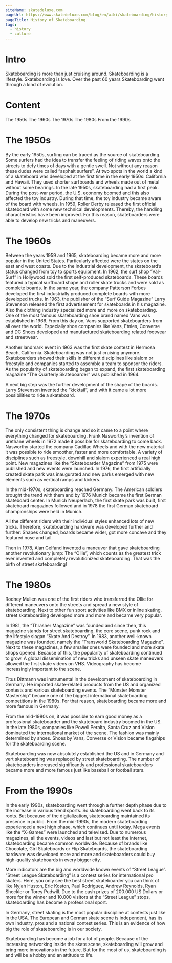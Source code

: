```yaml
---
siteName: skatedeluxe.com
pageUrl: https://www.skatedeluxe.com/blog/en/wiki/skateboarding/history-of-skateboarding/
pageTitle: History of Skateboarding
tags:
  - history
  - culture
---
```


# Intro

Skateboarding is more than just cruising around. Skateboarding is a lifestyle. Skateboarding is love. Over the past 60 years Skateboarding went through a kind of evolution.

# Content

The 1950s
The 1960s
The 1970s
The 1980s
From the 1990s

# The 1950s

By the early 1950s, surfing can be traced as the source of skateboarding. Some surfers had the idea to transfer the feeling of riding waves onto the streets to defy times of days with a gentle swell. Not without any reason these dudes were called “asphalt surfers”. At two spots in the world a kind of a skateboard was developed at the first time in the early 1950s: California and Hawaii. They used shorter surfboards and wheels made out of metal without some bearings. In the late 1950s, skateboarding had a first peak. During the post-war period, the U.S. economy boomed and this also affected the toy industry. During that time, the toy industry became aware of the board with wheels. In 1959, Roller Derby released the first official skateboard with some new technical developments. Thereby, the handling characteristics have been improved. For this reason, skateboarders were able to develop new tricks and maneuvers.

# The 1960s

Between the years 1959 and 1965, skateboarding became more and more popular in the United States. Particularly affected were the states on the east and west coasts. Due to the industrial development, the skateboard’s status changed from toy to sports equipment. In 1962, the surf shop “Val-Surf” in Hollywood sold the first self-produced skateboards. These boards featured a typical surfboard shape and roller skate trucks and were sold as complete boards. In the same year, the company Patterson Forbes developed the first industrially produced complete boards with more developed trucks. In 1963, the publisher of the “Surf Guide Magazine” Larry Stevenson released the first advertisement for skateboards in his magazine. Also the clothing industry specialized more and more on skateboarding. One of the most famous skateboarding shoe brand named Vans was established in 1966. From this day on, Vans supported skateboarders from all over the world. Especially shoe companies like Vans, Etnies, Converse and DC Shoes developed and manufactured skateboarding related footwear and streetwear.

Another landmark event in 1963 was the first skate contest in Hermosa Beach, California. Skateboarding was not just cruising anymore. Skateboarders showed their skills in different disciplines like slalom or freestyle and companies started to assemble a team to sponsor the riders. As the popularity of skateboarding began to expand, the first skateboarding magazine “The Quarterly Skateboarder” was published in 1964.

A next big step was the further development of the shape of the boards. Larry Stevenson invented the “kicktail“, and with it came a lot more possibilities to ride a skateboard.

# The 1970s

The only consistent thing is change and so it came to a point where everything changed for skateboarding. Frank Nasworthy’s invention of urethane wheels in 1972 made it possible for skateboarding to come back. Nasworthy started the company Cadillac Wheels and with the new material it was possible to ride smoother, faster and more comfortable. A variety of disciplines such as freestyle, downhill and slalom experienced a real high point. New magazines like the “Skateboarder Magazine” from 1975 were published and new events were launched. In 1976, the first artificially created skate park was inaugurated and new parks emerged with new elements such as vertical ramps and kickers.


In the mid-1970s, skateboarding reached Germany. The American soldiers brought the trend with them and by 1976 Munich became the first German skateboard center. In Munich Neuperlach, the first skate park was built, first skateboard magazines followed and in 1978 the first German skateboard championships were held in Munich.

All the different riders with their individual styles enhanced lots of new tricks. Therefore, skateboarding hardware was developed further and further: Shapes changed, boards became wider, got more concave and they featured nose and tail.

Then in 1978, Alan Gelfand invented a maneuver that gave skateboarding another revolutionary jump: The “Ollie”, which counts as the greatest trick ever invented and completely revolutionized skateboarding. That was the birth of street skateboarding!

# The 1980s

Rodney Mullen was one of the first riders who transferred the Ollie for different maneuvers onto the streets and spread a new style of skateboarding. Next to other fun sport activities like BMX or inline skating, street skateboarding developed more and more and became very popular.

In 1981, the “Thrasher Magazine” was founded and since then, this magazine stands for street skateboarding, the core scene, punk rock and the lifestyle slogan “Skate And Destroy”. In 1983, another well-known magazine was founded, namely the “Transworld Skateboarding Magazine”. Next to these magazines, a few smaller ones were founded and more skate shops opened. Because of this, the popularity of skateboarding continued to grow. A global dissemination of new tricks and unseen skate maneuvers allowed the first skate videos on VHS. Videography has become increasingly important to the scene.

Titus Dittmann was instrumental in the development of skateboarding in Germany. He imported skate-related products from the US and organized contests and various skateboarding events. The “Münster Monster Mastership” became one of the biggest international skateboarding competitions in the 1980s. For that reason, skateboarding became more and more famous in Germany.

From the mid-1980s on, it was possible to earn good money as a professional skateboarder and the skateboard industry boomed in the US. In the late 1980s, companies like Powell Peralta, Santa Cruz and Vision dominated the international market of the scene. The fashion was mainly determined by shoes. Shoes by Vans, Converse or Vision became flagships for the skateboarding scene.

Skateboarding was now absolutely established the US and in Germany and vert skateboarding was replaced by street skateboarding. The number of skateboarders increased significantly and professional skateboarders became more and more famous just like baseball or football stars.

# From the 1990s

In the early 1990s, skateboarding went through a further depth phase due to the increase in various trend sports. So skateboarding went back to its roots. But because of the digitalization, skateboarding maintained its presence in public. From the mid-1990s, the modern skateboarding experienced a next high phase, which continues until today. Mega events like the “X-Games” were launched and televised. Due to numerous magazines, all the events, videos and last but not least the internet, skateboarding became common worldwide.
Because of brands like Chocolate, Girl Skateboards or Flip Skateboards, the skateboarding hardware was developed more and more and skateboarders could buy high-quality skateboards in every bigger city.

More indicators are the big and worldwide known events of “Street League”. “Street League Skateboarding” is a contest series for international pro skaters. Here, you only see the best street skateboarder you can think of like Nyjah Huston, Eric Koston, Paul Rodriguez, Andrew Reynolds, Ryan Sheckler or Torey Pudwill. Due to the cash prizes of 200.000 US Dollars or more for the winner and 10.000 visitors at the “Street League” stops, skateboarding has become a professional sport.

In Germany, street skating is the most popular discipline at contests just like in the USA. The European and German skate scene is independent, has its own industry, pros and a national contest series. This is an evidence of how big the role of skateboarding is in our society.

Skateboarding has become a job for a lot of people. Because of the increasing networking inside the skate scene, skateboarding will grow and bring more innovations in the future. But for the most of us, skateboarding is and will be a hobby and an attitude to life.
